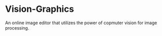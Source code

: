 # Vision-Graphics
An online image editor that utilizes the power of copmuter vision for image processing.


